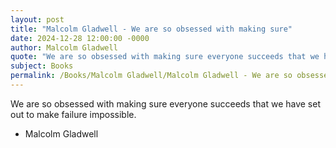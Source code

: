 ```yaml
---
layout: post
title: "Malcolm Gladwell - We are so obsessed with making sure"
date: 2024-12-28 12:00:00 -0000
author: Malcolm Gladwell
quote: "We are so obsessed with making sure everyone succeeds that we have set out to make failure impossible."
subject: Books
permalink: /Books/Malcolm Gladwell/Malcolm Gladwell - We are so obsessed with making sure
---
```


We are so obsessed with making sure everyone succeeds that we have set out to make failure impossible.

- Malcolm Gladwell
